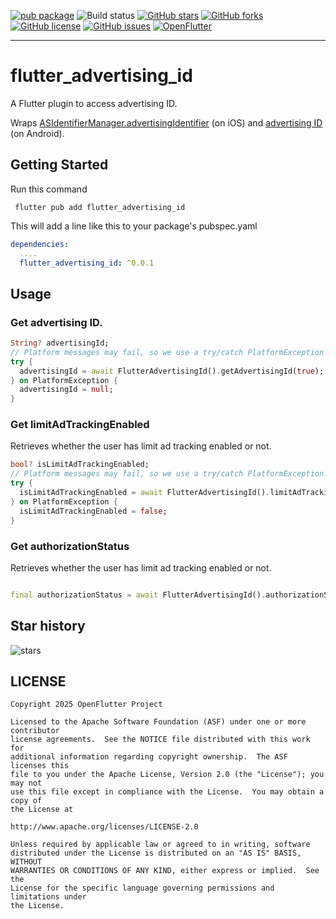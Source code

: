 [![pub package](https://img.shields.io/pub/v/flutter_advertising_id.svg)](https://pub.dartlang.org/packages/fluwx)
![Build status](https://github.com/OpenFlutter/flutter_advertising_id/actions/workflows/build_test.yml/badge.svg)
[![GitHub stars](https://img.shields.io/github/stars/OpenFlutter/flutter_advertising_id)](https://github.com/OpenFlutter/fluwx/stargazers)
[![GitHub forks](https://img.shields.io/github/forks/OpenFlutter/flutter_advertising_id)](https://github.com/OpenFlutter/fluwx/network)
[![GitHub license](https://img.shields.io/github/license/OpenFlutter/flutter_advertising_id)](https://github.com/OpenFlutter/fluwx/blob/master/LICENSE)
[![GitHub issues](https://img.shields.io/github/issues/OpenFlutter/flutter_advertising_id)](https://github.com/OpenFlutter/flutter_advertising_id/issues)
<a target="_blank" href="https://qm.qq.com/q/TJ29rkzywM"><img border="0" src="https://pub.idqqimg.com/wpa/images/group.png" alt="OpenFlutter" title="OpenFlutter"></a>

---

# flutter_advertising_id

A Flutter plugin to access advertising ID.

Wraps [ASIdentifierManager.advertisingIdentifier](https://developer.apple.com/documentation/adsupport/asidentifiermanager/1614151-advertisingidentifier) (on iOS) and [advertising ID](https://developers.google.com/android/reference/com/google/android/gms/ads/identifier/AdvertisingIdClient) (on Android).

## Getting Started

Run this command
```
 flutter pub add flutter_advertising_id
```
This will add a line like this to your package's pubspec.yaml

```yaml
dependencies:
  ....
  flutter_advertising_id: ^0.0.1
```

## Usage


### Get advertising ID.

```dart
String? advertisingId;
// Platform messages may fail, so we use a try/catch PlatformException.
try {
  advertisingId = await FlutterAdvertisingId().getAdvertisingId(true);
} on PlatformException {
  advertisingId = null;
}
```

### Get limitAdTrackingEnabled

Retrieves whether the user has limit ad tracking enabled or not.

```dart
bool? isLimitAdTrackingEnabled;
// Platform messages may fail, so we use a try/catch PlatformException.
try {
  isLimitAdTrackingEnabled = await FlutterAdvertisingId().limitAdTrackingEnabled;
} on PlatformException {
  isLimitAdTrackingEnabled = false;
}
```

### Get authorizationStatus

Retrieves whether the user has limit ad tracking enabled or not.

```dart

final authorizationStatus = await FlutterAdvertisingId().authorizationStatus;

```

## Star history

![stars](https://starchart.cc/OpenFlutter/flutter_advertising_id.svg)

## LICENSE

    Copyright 2025 OpenFlutter Project

    Licensed to the Apache Software Foundation (ASF) under one or more contributor
    license agreements.  See the NOTICE file distributed with this work for
    additional information regarding copyright ownership.  The ASF licenses this
    file to you under the Apache License, Version 2.0 (the "License"); you may not
    use this file except in compliance with the License.  You may obtain a copy of
    the License at

    http://www.apache.org/licenses/LICENSE-2.0

    Unless required by applicable law or agreed to in writing, software
    distributed under the License is distributed on an "AS IS" BASIS, WITHOUT
    WARRANTIES OR CONDITIONS OF ANY KIND, either express or implied.  See the
    License for the specific language governing permissions and limitations under
    the License.